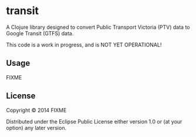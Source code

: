 # transit

A Clojure library designed to convert Public Transport Victoria (PTV) data to Google Transit (GTFS) data.

This code is a work in progress, and is NOT YET OPERATIONAL!

## Usage

FIXME

## License

Copyright © 2014 FIXME

Distributed under the Eclipse Public License either version 1.0 or (at
your option) any later version.
